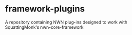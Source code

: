 # framework-plugins
A repository containing NWN plug-ins designed to work with SquattingMonk's nwn-core-framework
